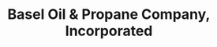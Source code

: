 ---
title: "Basel Oil & Propane Company, Incorporated"
url: /rogers-city/basel-oil-and-propane-company-incorporated/
shop: fuel
---
